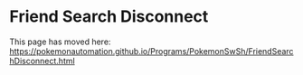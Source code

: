 # Friend Search Disconnect

This page has moved here: https://pokemonautomation.github.io/Programs/PokemonSwSh/FriendSearchDisconnect.html

